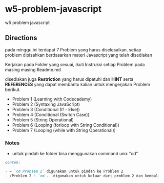 # w5-problem-javascript

w5 problem javascript

## Directions

pada minggu ini terdapat 7 Problem yang harus diselesaikan, setiap problem dipisahkan berdasarkan materi Javascript yang telah disediakan

Kerjakan pada Folder yang sesuai, ikuti Instruksi setiap Problem pada masing masing Readme.md

disediakan juga **Restriction** yang harus dipatuhi dan **HINT** serta **REFERENCES** yang dapat membantu kalian untuk mengerjakan Problem berikut.

- Problem 1 (Learning with Codecademy)
- Problem 2 (Syntaxing JavaScript)
- Problem 3 (Conditional (If - Else))
- Problem 4 (Conditional (Switch Case))
- Problem 5 (String Operational)
- Problem 6 (Looping (forloop with String Conditional))
- Problem 7 (Looping (while with String Operational))

### Notes

- untuk pindah ke folder bisa menggunakan command unix "cd"

````md
contoh:

- ~ `cd Problem 2` digunakan untuk pindah ke Problem 2
- /Problem 2 ~ `cd .` digunakan untuk keluar dari problem 2 dan kembali ke folder W5-Problem-Javascript
````

